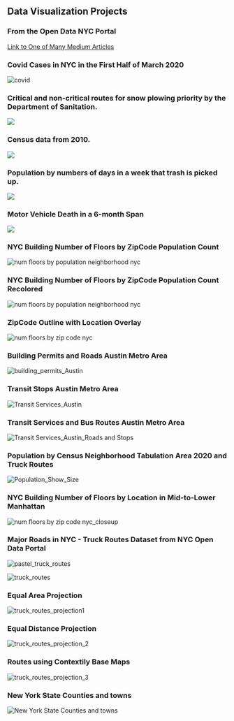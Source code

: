 ## Data Visualization Projects

### From the Open Data NYC Portal

[Link to One of Many Medium Articles](https://medium.com/@lilysu/3-things-you-probably-didnt-know-about-municipal-services-in-nyc-6ce3691a50d)

### Covid Cases in NYC in the First Half of March 2020
![covid](https://github.com/LilySu/DataViz/blob/master/matplotlib_March2020_nyc_Covid.png?raw=true)



### Critical and non-critical routes for snow plowing priority by the Department of Sanitation.
<img src="https://miro.medium.com/max/931/1*oxbuZYUxwO5K_UZp4Rp1-w.png">


### Census data from 2010.
<img src="https://miro.medium.com/max/1063/1*dgG0xGKydhaetZrxUaPBvA.png">


### Population by numbers of days in a week that trash is picked up.
<img src="https://miro.medium.com/max/1099/1*9tkzYneyF7h0ZA66qx3ALg.png">


### Motor Vehicle Death in a 6-month Span
<img src="https://miro.medium.com/max/543/1*Tbb62F30v1_-JyVAFOwXsw.png">

### NYC Building Number of Floors by ZipCode Population Count
![num floors by population neighborhood nyc](https://github.com/LilySu/DataViz/blob/master/Census/ZipCodes_Tax_monochrome.png)


### NYC Building Number of Floors by ZipCode Population Count Recolored
![num floors by population neighborhood nyc](https://github.com/LilySu/DataViz/blob/master/Census/ZipCodes_red_yellows_on_green_pink.png)

### ZipCode Outline with Location Overlay
![num floors by zip code nyc](https://github.com/LilySu/DataViz/blob/master/Census/ZipCodes.png?raw=true)

### Building Permits and Roads Austin Metro Area
![building_permits_Austin](https://github.com/LilySu/DataViz/blob/master/Austin/Service_Area_Transit_Hubs_and_BuildingPermits.png?raw=true)

### Transit Stops Austin Metro Area
![Transit Services_Austin](https://github.com/LilySu/DataViz/blob/master/Austin/Service_Area_Transit_Hubs_and_Bus_Stops.png?raw=true)

### Transit Services and Bus Routes Austin Metro Area
![Transit Services_Austin_Roads and Stops](https://github.com/LilySu/DataViz/blob/master/Austin/Austin_Plus_Bus_Routes_by_Service.png?raw=true)

### Population by Census Neighborhood Tabulation Area 2020 and Truck Routes
![Population_Show_Size](https://github.com/LilySu/DataViz/blob/master/DSNY_Priority_roadwaytyp_1_2020.png)

### NYC Building Number of Floors by Location in Mid-to-Lower Manhattan
![num floors by zip code nyc_closeup](https://github.com/LilySu/DataViz/blob/master/Census/ZipCodes_Tax_monochrome_Closeup_No_background.png)

### Major Roads in NYC - Truck Routes Dataset from NYC Open Data Portal
![pastel_truck_routes](https://github.com/LilySu/DataViz/blob/master/Census/Truck_Routes_NYC.png?raw=true)

![truck_routes](https://github.com/LilySu/DataViz/blob/master/Census/Truck_Routes_NYC_epsg3857.png?raw=true)

### Equal Area Projection
![truck_routes_projection1](https://raw.githubusercontent.com/LilySu/DataViz/master/Census/Truck_Routes_NYC_equal_area.png)

### Equal Distance Projection
![truck_routes_projection_2](https://github.com/LilySu/DataViz/blob/master/Census/Truck_Routes_NYC_project4.png?raw=true)

### Routes using Contextily Base Maps
![truck_routes_projection_3](https://github.com/LilySu/DataViz/blob/master/Census/Truck_Routes_NYC_with_BaseMap.png?raw=true)

### New York State Counties and towns
![New York State Counties and towns](https://github.com/LilySu/DataViz/blob/master/NYS_Counties_and_Townss.png?raw=true)

